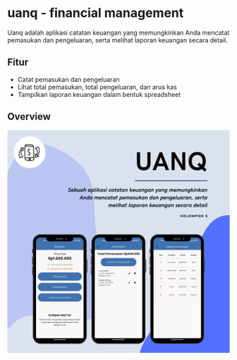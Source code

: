 # uanq - financial management 

Uanq adalah aplikasi catatan keuangan yang memungkinkan Anda mencatat pemasukan dan pengeluaran, serta melihat laporan keuangan secara detail.

## Fitur

- Catat pemasukan dan pengeluaran
- Lihat total pemasukan, total pengeluaran, dan arus kas
- Tampilkan laporan keuangan dalam bentuk spreadsheet

## Overview
![banner](documentation/banner.png)

